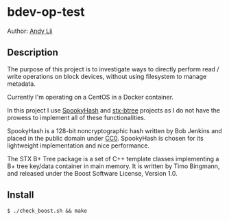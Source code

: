 # bdev-op-test

Author: [Andy Lii](mailto:usefulalgorithm@gmail.com)

## Description

The purpose of this project is to investigate ways to directly perform read /
write operations on block devices, without using filesystem to manage metadata.

Currently I'm operating on a CentOS in a Docker container.

In this project I use [SpookyHash](http://burtleburtle.net/bob/hash/spooky.html)
and [stx-btree](https://github.com/bingmann/stx-btree) projects as I do not have
the prowess to implement all of these functionalities. 

SpookyHash is a 128-bit noncryptographic hash written by Bob Jenkins and placed 
in the public domain under [CC0](https://creativecommons.org/publicdomain/zero/1.0/).
SpookyHash is chosen for its lightweight implementation and nice performance.

The STX B+ Tree package is a set of C++ template classes implementing a B+ tree
key/data container in main memory. It is written by Timo Bingmann, and released 
under the Boost Software License, Version 1.0.

## Install

```
$ ./check_boost.sh && make
```
